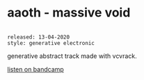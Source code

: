 # aaoth - massive void

```

released: 13-04-2020
style: generative electronic
```

generative abstract track made with vcvrack.

[listen on bandcamp](https://aaoth.bandcamp.com/track/massive-void)
